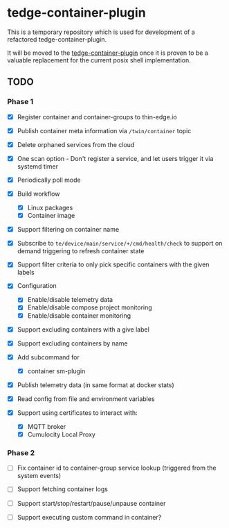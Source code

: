 # tedge-container-plugin

This is a temporary repository which is used for development of a refactored tedge-container-plugin.

It will be moved to the [tedge-container-plugin](https://github.com/thin-edge/tedge-container-plugin) once it is proven to be a valuable replacement for the current posix shell implementation.

## TODO

### Phase 1

* [x] Register container and container-groups to thin-edge.io
* [x] Publish container meta information via `/twin/container` topic
* [x] Delete orphaned services from the cloud
* [x] One scan option - Don't register a service, and let users trigger it via systemd timer
* [x] Periodically poll mode
* [x] Build workflow
    * [x] Linux packages
    * [x] Container image

* [x] Support filtering on container name

* [x] Subscribe to `te/device/main/service/+/cmd/health/check` to support on demand triggering to refresh container state

* [x] Support filter criteria to only pick specific containers with the given labels

* [x] Configuration
    * [x] Enable/disable telemetry data
    * [x] Enable/disable compose project monitoring
    * [x] Enable/disable container monitoring

* [x] Support excluding containers with a give label

* [x] Support excluding containers by name

* [x] Add subcommand for
    * [x] container sm-plugin

* [x] Publish telemetry data (in same format at docker stats)

* [x] Read config from file and environment variables

* [x] Support using certificates to interact with:
    * [x] MQTT broker
    * [x] Cumulocity Local Proxy

### Phase 2

* [ ] Fix container id to container-group service lookup (triggered from the system events)

* [ ] Support fetching container logs

* [ ] Support start/stop/restart/pause/unpause container

* [ ] Support executing custom command in container?
